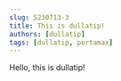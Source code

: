 ```yaml
---
slug: S230713-3
title: This is dullatip!
authors: [dullatip]
tags: [dullatip, pertamax]
---
```


Hello, this is dullatip!

